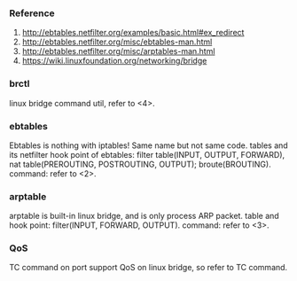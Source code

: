 ### Reference

1. http://ebtables.netfilter.org/examples/basic.html#ex_redirect
2. http://ebtables.netfilter.org/misc/ebtables-man.html
3. http://ebtables.netfilter.org/misc/arptables-man.html
4. https://wiki.linuxfoundation.org/networking/bridge


### brctl

linux bridge command util, refer to <4>.


### ebtables

Ebtables is nothing with iptables! Same name but not same code.
tables and its netfilter hook point of ebtables: filter table(INPUT, OUTPUT, FORWARD), nat table(PREROUTING, POSTROUTING, OUTPUT); broute(BROUTING).
command: refer to <2>.


### arptable

arptable is built-in linux bridge, and is only process ARP packet.
table and hook point: filter(INPUT, FORWARD, OUTPUT).
command: refer to <3>.


### QoS

TC command on port support QoS on linux bridge, so refer to TC command.

